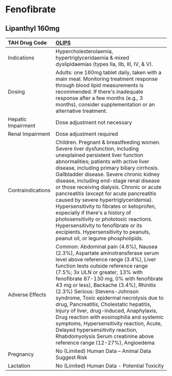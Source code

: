 # Fenofibrate

## Lipanthyl 160mg

| TAH Drug Code      | [OLIPS](https://www.tahsda.org.tw/drugs/hissearch.php?drug_code=OLIPS)                                                                                                                                                                                                                                                                                                                                                                                                                                                                                                                                                                                                            |
|:-------------------|:----------------------------------------------------------------------------------------------------------------------------------------------------------------------------------------------------------------------------------------------------------------------------------------------------------------------------------------------------------------------------------------------------------------------------------------------------------------------------------------------------------------------------------------------------------------------------------------------------------------------------------------------------------------------------------|
| Indications        | Hypercholesterolaemia, hypertriglyceridaemia & mixed dyslipidaemias (types IIa, IIb, III, IV, & V).                                                                                                                                                                                                                                                                                                                                                                                                                                                                                                                                                                               |
| Dosing             | Adults: one 160mg tablet daily, taken with a main meal. Monitoring treatment response through blood lipid measurements is recommended. If there's inadequate response after a few months (e.g., 3 months), consider supplementation or an alternative treatment.                                                                                                                                                                                                                                                                                                                                                                                                                  |
| Hepatic Impairment | Dose adjustment not necessary                                                                                                                                                                                                                                                                                                                                                                                                                                                                                                                                                                                                                                                     |
| Renal Impairment   | Dose adjustment required                                                                                                                                                                                                                                                                                                                                                                                                                                                                                                                                                                                                                                                          |
| Contraindications  | Children. Pregnant & breastfeeding women. Severe liver dysfunction, including unexplained persistent liver function abnormalities; patients with active liver disease, including primary biliary cirrhosis. Gallbladder disease. Severe chronic kidney disease, including end-stage renal disease or those receiving dialysis. Chronic or acute pancreatitis (except for acute pancreatitis caused by severe hypertriglyceridemia). Hypersensitivity to fibrates or ketoprofen, especially if there's a history of photosensitivity or phototoxic reactions. Hypersensitivity to fenofibrate or its excipients. Hypersensitivity to peanuts, peanut oil, or legume phospholipids. |
| Adverse Effects    | Common: Abdominal pain (4.6%), Nausea (2.3%), Aspartate aminotransferase serum level above reference range (3.4%), Liver function tests outside reference range (7.5%; 3x ULN or greater, 13% with fenofibrate 87-130 mg, 0% with fenofibrate 43 mg or less), Backache (3.4%), Rhinitis (2.3%) Serious: Stevens-Johnson syndrome, Toxic epidermal necrolysis due to drug, Pancreatitis, Cholestatic hepatitis, Injury of liver, drug-induced, Anaphylaxis, Drug reaction with eosinophilia and systemic symptoms, Hypersensitivity reaction, Acute, Delayed hypersensitivity reaction, Rhabdomyolysis Serum creatinine above reference range (12-27%), Angioedema                 |
| Pregnancy          | No (Limited) Human Data – Animal Data Suggest Risk                                                                                                                                                                                                                                                                                                                                                                                                                                                                                                                                                                                                                                |
| Lactation          | No (Limited) Human Data - Potential Toxicity                                                                                                                                                                                                                                                                                                                                                                                                                                                                                                                                                                                                                                      |


